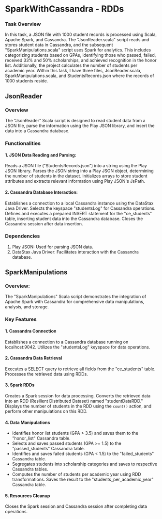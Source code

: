 # SparkWithCassandra - RDDs
### Task Overview
In this task, a JSON file with 1000 student records is processed using Scala, Apache Spark, and Cassandra. The "JsonReader.scala" script reads and stores student data in Cassandra, and the subsequent "SparkManipulations.scala" script uses Spark for analytics. This includes categorizing students based on GPAs, identifying those who passed, failed, received 33% and 50% scholarships, and achieved recognition in the honor list. Additionally, the project calculates the number of students per academic year. Within this task, I have three files, JsonReader.scala, SparkManipulations.scala, and StudentsRecords.json where the records of 1000 students reside.

## JsonReader
### Overview
The "JsonReader" Scala script is designed to read student data from a JSON file, parse the information using the Play JSON library, and insert the data into a Cassandra database.

### Functionalities
#### 1. JSON Data Reading and Parsing:
Reads a JSON file ("StudentsRecords.json") into a string using the Play JSON library.
Parses the JSON string into a Play JSON object, determining the number of students in the dataset.
Initializes arrays to store student attributes and extracts relevant information using Play JSON's JsPath.
#### 2. Cassandra Database Interaction:
Establishes a connection to a local Cassandra instance using the DataStax Java Driver.
Selects the keyspace "studentsLog" for Cassandra operations.
Defines and executes a prepared INSERT statement for the "ce_students" table, inserting student data into the Cassandra database.
Closes the Cassandra session after data insertion.
### Dependencies
1. Play JSON: Used for parsing JSON data.
2. DataStax Java Driver: Facilitates interaction with the Cassandra database.


## SparkManipulations
### Overview:
The "SparkManipulations" Scala script demonstrates the integration of Apache Spark with Cassandra for comprehensive data manipulations, analysis, and storage.

### Key Features
#### 1. Cassandra Connection
Establishes a connection to a Cassandra database running on localhost:9042.
Utilizes the "studentsLog" keyspace for data operations.
#### 2. Cassandra Data Retrieval
Executes a SELECT query to retrieve all fields from the "ce_students" table.
Processes the retrieved data using RDDs.
#### 3. Spark RDDs
Creates a Spark session for data processing. Converts the retrieved data into an RDD (Resilient Distributed Dataset) named "studentDataRDD."
Displays the number of students in the RDD using the `count()` action, and perform other manipulations on this RDD.
#### 4. Data Manipulations
- Identifies honor list students (GPA > 3.5) and saves them to the "honor_list" Cassandra table.
- Selects and saves passed students (GPA >= 1.5) to the "passed_students" Cassandra table.
- Identifies and saves failed students (GPA < 1.5) to the "failed_students" Cassandra table.
- Segregates students into scholarship categories and saves to respective Cassandra tables.
- Computes the number of students per academic year using RDD transformations. Saves the result to the "students_per_academic_year" Cassandra table.
#### 5. Resources Cleanup
Closes the Spark session and Cassandra session after completing data operations.
